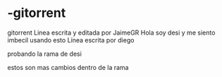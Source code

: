 # -gitorrent
 gitorrent
Linea escrita y editada por JaimeGR
Hola soy desi y me siento imbecil usando esto
Línea escrita por diego











probando la rama de desi


estos son mas cambios dentro de la rama